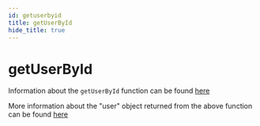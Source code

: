 ```yaml
---
id: getuserbyid
title: getUserById
hide_title: true
---
```


# getUserById

Information about the `getUserById` function can be found [here](../emailpassword/getuserbyid)

<div class="specialNote" style="margin-bottom: 40px">
More information about the "user" object returned from the above function can be found  <a href="https://github.com/supertokens/core-driver-interface/wiki#third-party-email-password-user" rel="noopener noreferrer" target="_blank" >here</a><br/>
</div>